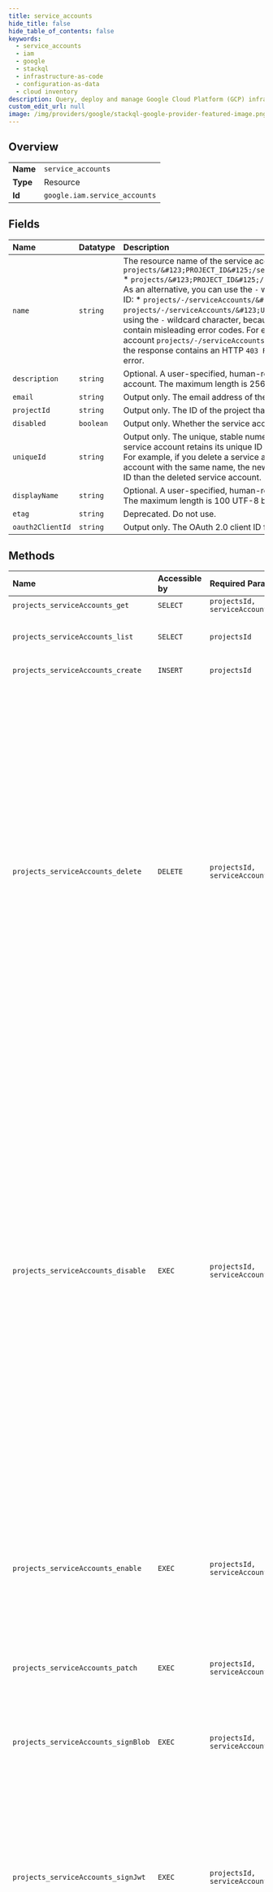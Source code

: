 ```yaml
---
title: service_accounts
hide_title: false
hide_table_of_contents: false
keywords:
  - service_accounts
  - iam
  - google    
  - stackql
  - infrastructure-as-code
  - configuration-as-data
  - cloud inventory
description: Query, deploy and manage Google Cloud Platform (GCP) infrastructure and resources using SQL
custom_edit_url: null
image: /img/providers/google/stackql-google-provider-featured-image.png
---
```

  
    

## Overview
<table><tbody>
<tr><td><b>Name</b></td><td><code>service_accounts</code></td></tr>
<tr><td><b>Type</b></td><td>Resource</td></tr>
<tr><td><b>Id</b></td><td><code>google.iam.service_accounts</code></td></tr>
</tbody></table>

## Fields
| Name | Datatype | Description |
|:-----|:---------|:------------|
| `name` | `string` | The resource name of the service account. Use one of the following formats: * `projects/&#123;PROJECT_ID&#125;/serviceAccounts/&#123;EMAIL_ADDRESS&#125;` * `projects/&#123;PROJECT_ID&#125;/serviceAccounts/&#123;UNIQUE_ID&#125;` As an alternative, you can use the `-` wildcard character instead of the project ID: * `projects/-/serviceAccounts/&#123;EMAIL_ADDRESS&#125;` * `projects/-/serviceAccounts/&#123;UNIQUE_ID&#125;` When possible, avoid using the `-` wildcard character, because it can cause response messages to contain misleading error codes. For example, if you try to get the service account `projects/-/serviceAccounts/fake@example.com`, which does not exist, the response contains an HTTP `403 Forbidden` error instead of a `404 Not Found` error. |
| `description` | `string` | Optional. A user-specified, human-readable description of the service account. The maximum length is 256 UTF-8 bytes. |
| `email` | `string` | Output only. The email address of the service account. |
| `projectId` | `string` | Output only. The ID of the project that owns the service account. |
| `disabled` | `boolean` | Output only. Whether the service account is disabled. |
| `uniqueId` | `string` | Output only. The unique, stable numeric ID for the service account. Each service account retains its unique ID even if you delete the service account. For example, if you delete a service account, then create a new service account with the same name, the new service account has a different unique ID than the deleted service account. |
| `displayName` | `string` | Optional. A user-specified, human-readable name for the service account. The maximum length is 100 UTF-8 bytes. |
| `etag` | `string` | Deprecated. Do not use. |
| `oauth2ClientId` | `string` | Output only. The OAuth 2.0 client ID for the service account. |
## Methods
| Name | Accessible by | Required Params | Description |
|:-----|:--------------|:----------------|:------------|
| `projects_serviceAccounts_get` | `SELECT` | `projectsId, serviceAccountsId` | Gets a ServiceAccount. |
| `projects_serviceAccounts_list` | `SELECT` | `projectsId` | Lists every ServiceAccount that belongs to a specific project. |
| `projects_serviceAccounts_create` | `INSERT` | `projectsId` | Creates a ServiceAccount. |
| `projects_serviceAccounts_delete` | `DELETE` | `projectsId, serviceAccountsId` | Deletes a ServiceAccount. **Warning:** After you delete a service account, you might not be able to undelete it. If you know that you need to re-enable the service account in the future, use DisableServiceAccount instead. If you delete a service account, IAM permanently removes the service account 30 days later. Google Cloud cannot recover the service account after it is permanently removed, even if you file a support request. To help avoid unplanned outages, we recommend that you disable the service account before you delete it. Use DisableServiceAccount to disable the service account, then wait at least 24 hours and watch for unintended consequences. If there are no unintended consequences, you can delete the service account. |
| `projects_serviceAccounts_disable` | `EXEC` | `projectsId, serviceAccountsId` | Disables a ServiceAccount immediately. If an application uses the service account to authenticate, that application can no longer call Google APIs or access Google Cloud resources. Existing access tokens for the service account are rejected, and requests for new access tokens will fail. To re-enable the service account, use EnableServiceAccount. After you re-enable the service account, its existing access tokens will be accepted, and you can request new access tokens. To help avoid unplanned outages, we recommend that you disable the service account before you delete it. Use this method to disable the service account, then wait at least 24 hours and watch for unintended consequences. If there are no unintended consequences, you can delete the service account with DeleteServiceAccount. |
| `projects_serviceAccounts_enable` | `EXEC` | `projectsId, serviceAccountsId` | Enables a ServiceAccount that was disabled by DisableServiceAccount. If the service account is already enabled, then this method has no effect. If the service account was disabled by other means—for example, if Google disabled the service account because it was compromised—you cannot use this method to enable the service account. |
| `projects_serviceAccounts_patch` | `EXEC` | `projectsId, serviceAccountsId` | Patches a ServiceAccount. |
| `projects_serviceAccounts_signBlob` | `EXEC` | `projectsId, serviceAccountsId` | **Note:** This method is deprecated. Use the [`signBlob`](https://cloud.google.com/iam/help/rest-credentials/v1/projects.serviceAccounts/signBlob) method in the IAM Service Account Credentials API instead. If you currently use this method, see the [migration guide](https://cloud.google.com/iam/help/credentials/migrate-api) for instructions. Signs a blob using the system-managed private key for a ServiceAccount. |
| `projects_serviceAccounts_signJwt` | `EXEC` | `projectsId, serviceAccountsId` | **Note:** This method is deprecated. Use the [`signJwt`](https://cloud.google.com/iam/help/rest-credentials/v1/projects.serviceAccounts/signJwt) method in the IAM Service Account Credentials API instead. If you currently use this method, see the [migration guide](https://cloud.google.com/iam/help/credentials/migrate-api) for instructions. Signs a JSON Web Token (JWT) using the system-managed private key for a ServiceAccount. |
| `projects_serviceAccounts_undelete` | `EXEC` | `projectsId, serviceAccountsId` | Restores a deleted ServiceAccount. **Important:** It is not always possible to restore a deleted service account. Use this method only as a last resort. After you delete a service account, IAM permanently removes the service account 30 days later. There is no way to restore a deleted service account that has been permanently removed. |
| `projects_serviceAccounts_update` | `EXEC` | `projectsId, serviceAccountsId` | **Note:** We are in the process of deprecating this method. Use PatchServiceAccount instead. Updates a ServiceAccount. You can update only the `display_name` field. |
